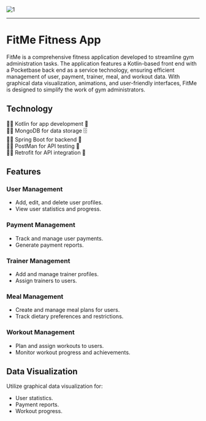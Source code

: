 ![1](https://github.com/IT21298912/FitMe-Admin/assert/poster)

---

# FitMe Fitness App

FitMe is a comprehensive fitness application developed to streamline gym administration tasks. The application features a Kotlin-based front end with a Pocketbase back end as a service technology, ensuring efficient management of user, payment, trainer, meal, and workout data. With graphical data visualization, animations, and user-friendly interfaces, FitMe is designed to simplify the work of gym administrators.

## Technology
🏋️‍♂️ Kotlin for app development 📱  
🏋️‍♂️ MongoDB for data storage 🗄️  
🏋️‍♂️ Spring Boot for backend 🚀  
🏋️‍♂️ PostMan for API testing 📡  
🏋️‍♂️ Retrofit for API integration 📡  




## Features

### User Management

- Add, edit, and delete user profiles.
- View user statistics and progress.

### Payment Management

- Track and manage user payments.
- Generate payment reports.

### Trainer Management

- Add and manage trainer profiles.
- Assign trainers to users.

### Meal Management

- Create and manage meal plans for users.
- Track dietary preferences and restrictions.

### Workout Management

- Plan and assign workouts to users.
- Monitor workout progress and achievements.

## Data Visualization

Utilize graphical data visualization for:

- User statistics.
- Payment reports.
- Workout progress.


